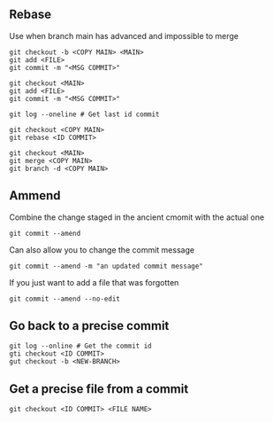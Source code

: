 ## Rebase
Use when branch main has advanced and impossible to merge

    git checkout -b <COPY MAIN> <MAIN>
    git add <FILE>
    git commit -m "<MSG COMMIT>"

    git checkout <MAIN>
    git add <FILE>
    git commit -m "<MSG COMMIT>"

    git log --oneline # Get last id commit

    git checkout <COPY MAIN>
    git rebase <ID COMMIT>

    git checkout <MAIN>
    git merge <COPY MAIN>
    git branch -d <COPY MAIN>

## Ammend
Combine the change staged in the ancient cmomit with the actual one
    
    git commit --amend
    
Can also allow you to change the commit message

    git commit --amend -m "an updated commit message"
    
If you just want to add a file that was forgotten

    git commit --amend --no-edit
    
## Go back to a precise commit
    git log --online # Get the commit id
    gti checkout <ID COMMIT>
    gut checkout -b <NEW-BRANCH>

## Get a precise file from a commit
    git checkout <ID COMMIT> <FILE NAME>

